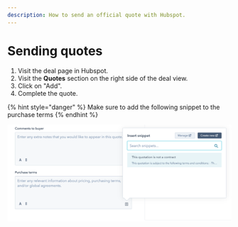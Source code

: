 ```yaml
---
description: How to send an official quote with Hubspot.
---
```


# Sending quotes

1. Visit the deal page in Hubspot.
2. Visit the **Quotes** section on the right side of the deal view.
3. Click on "Add".
4. Complete the quote.&#x20;

{% hint style="danger" %}
Make sure to add the following snippet to the purchase terms
{% endhint %}

![](<../.gitbook/assets/Screenshot 2021-11-23 at 17.24.01.png>)
